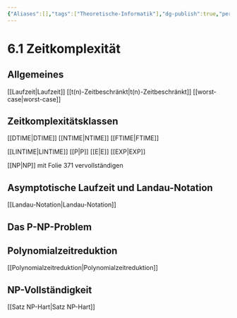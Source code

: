 ```yaml
---
{"Aliases":[],"tags":["Theoretische-Informatik"],"dg-publish":true,"permalink":"/02-all-notes/6-1-zeitkomplexitaet/","dgHomeLink":true,"dgPassFrontmatter":true}
---
```


# 6.1 Zeitkomplexität
## Allgemeines
[[Laufzeit|Laufzeit]]
[[t(n)-Zeitbeschränkt|t(n)-Zeitbeschränkt]]
[[worst-case|worst-case]]

## Zeitkomplexitätsklassen
[[DTIME|DTIME]]
[[NTIME|NTIME]]
[[FTIME|FTIME]]

[[LINTIME|LINTIME]]
[[P|P]]
[[E|E]]
[[EXP|EXP]]

[[NP|NP]]
mit Folie 371 vervollständigen

## Asymptotische Laufzeit und Landau-Notation
[[Landau-Notation|Landau-Notation]]

## Das P-NP-Problem
## Polynomialzeitreduktion
[[Polynomialzeitreduktion|Polynomialzeitreduktion]]
## NP-Vollständigkeit
[[Satz NP-Hart|Satz NP-Hart]]
